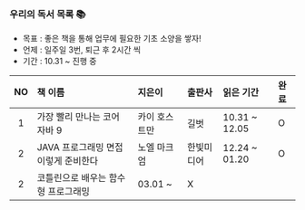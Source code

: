 ### 우리의 독서 목록 :books:
* 목표 : 좋은 책을 통해 업무에 필요한 기초 소양을 쌓자!
* 언제 : 일주일 3번, 퇴근 후 2시간 씩
* 기간 : 10.31 ~ 진행 중

|NO|책 이름|지은이|출판사|읽은 기간|완료|
|:---:|:---|:---|:---|:---|:---|
|1|가장 빨리 만나는 코어 자바 9|카이 호스트만|길벗|10.31 ~ 12.05|O|
|2|JAVA 프로그래밍 면접 이렇게 준비한다|노엘 마크엄|한빛미디어|12.24 ~ 01.20|O|
|2|코틀린으로 배우는 함수형 프로그래밍|03.01 ~ |X|
